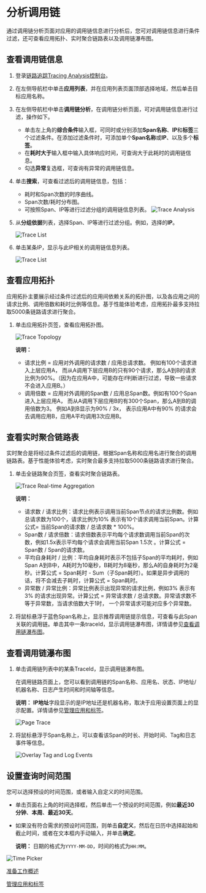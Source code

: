 # 分析调用链

通过调用链分析页面对应用的调用链信息进行分析后，您可对调用链信息进行条件过滤，还可查看应用拓扑、实时聚合链路表以及调用链瀑布图。

## 查看调用链信息

1.  登录[链路追踪Tracing Analysis控制台](https://tracing.console.aliyun.com/)。

2.  在左侧导航栏中单击**应用列表**，并在应用列表页面顶部选择地域，然后单击目标应用名称。

3.  在左侧导航栏中单击**调用链分析**，在调用链分析页面，可对调用链信息进行过滤，操作如下。

    -   单击左上角的**综合条件**输入框，可同时或分别添加**Span名称**、**IP**和**标签**三个过滤条件。在添加过滤条件时，可添加单个**Span名称**或**IP**、以及多个**标签**。
    -   在**耗时大于**输入框中输入具体响应时间，可查询大于此耗时的调用链信息。
    -   勾选**异常**复选框，可查询有异常的调用链信息。
4.  单击**搜索**，可查看过滤后的调用链信息，包括：

    -   耗时和Span次数的时序曲线。
    -   Span次数/耗时分布图。
    -   可按照Span、IP等进行过滤分组的调用链信息列表。
    ![Trace Analysis](https://static-aliyun-doc.oss-accelerate.aliyuncs.com/assets/img/zh-CN/3750368061/p63933.png)

5.  从**分组依据**列表，选择Span、IP等进行过滤分组。例如，选择的**IP**。

    ![Trace List](https://static-aliyun-doc.oss-accelerate.aliyuncs.com/assets/img/zh-CN/3750368061/p63959.png)

6.  单击某条IP，显示与此IP相关的调用链信息列表。

    ![Trace List](https://static-aliyun-doc.oss-accelerate.aliyuncs.com/assets/img/zh-CN/3750368061/p63960.png)


## 查看应用拓扑

应用拓扑主要展示经过条件过滤后的应用间依赖关系的拓扑图，以及各应用之间的请求比例、调用倍数和耗时比例等信息。基于性能体验考虑，应用拓扑最多支持拉取5000条链路请求进行聚合。

1.  单击应用拓扑页签，查看应用拓扑图。

    ![Trace Topology ](https://static-aliyun-doc.oss-accelerate.aliyuncs.com/assets/img/zh-CN/3750368061/p66600.png)

    **说明：**

    -   请求比例 = 应用对外调用的请求数 / 应用总请求数。 例如有100个请求进入上层应用A， 而从A调用下层应用B的只有90个请求，那么A到B的请求比例为90%。（因为在应用A中，可能存在if判断进行过滤，导致一些请求不会进入应用B。）
    -   调用倍数 = 应用对外调用的Span数 / 应用总Span数。例如有100个Span进入上层应用A， 而从A调用下层应用B的有300个Span，那么A到B的调用倍数为3。 例如A到B显示为90% / 3x， 表示应用A中有90% 的请求会去调用应用B，应用A平均调用3次应用B。

## 查看实时聚合链路表

实时聚合是将经过条件过滤后的调用链，根据Span名称和应用名进行聚合的调用链路表。基于性能体验考虑，实时聚合最多支持拉取5000条链路请求进行聚合。

1.  单击全链路聚合页签，查看实时聚合链路表。

    ![Trace Real-time Aggregation](https://static-aliyun-doc.oss-accelerate.aliyuncs.com/assets/img/zh-CN/3750368061/p66616.png)

    **说明：**

    -   请求数 / 请求比例：请求比例表示调用当前Span节点的请求比例数。例如总请求数为100个，请求比例为10% 表示有10个请求调用当前Span。计算公式= 当前Span的请求数 / 总请求数 \* 100%。
    -   Span数 / 请求倍数：请求倍数表示平均每个请求数调用当前Span的次数，例如1.5x表示平均每个请求会调用当前Span 1.5次 。计算公式 = Span数 / Span的请求数。
    -   平均自身耗时 / 比例：平均自身耗时表示不包括子Span的平均耗时，例如Span A到B中，A耗时为10毫秒，B耗时为8毫秒，那么A的自身耗时为2毫秒。计算公式 = Span耗时 - Sum（子Span耗时）。如果是异步调用的话，将不会减去子耗时，计算公式 = Span耗时。
    -   异常数 / 异常比例：异常比例表示出现异常的请求比例，例如3% 表示有3% 的请求出现异常。计算公式 = 异常请求数 / 总请求数。异常请求数不等于异常数，当请求倍数大于1时， 一个异常请求可能对应多个异常数。
2.  将鼠标悬浮于蓝色Span名称上，显示推荐调用链提示信息，可查看与此Span关联的调用链。单击其中一条traceId，显示调用链瀑布图，详情请参见[查看调用链瀑布图](#section_nn0_y6s_g63)。


## 查看调用链瀑布图

1.  单击调用链列表中的某条TraceId，显示调用链瀑布图。

    在调用链路页面上，您可以看到调用链的Span名称、应用名、状态、IP地址/机器名称、日志产生时间和时间轴等信息。

    **说明：** **IP地址**字段显示的是IP地址还是机器名称，取决于应用设置页面上的显示配置。详情请参见[管理应用和标签](/cn.zh-CN/控制台操作/应用管理/管理应用和标签.md)。

    ![Page Trace](../images/p63969.png "调用链路页面")

2.  将鼠标悬浮于Span名称上，可以查看该Span的时长、开始时间、Tag和日志事件等信息。

    ![Overlay Tag and Log Events](https://static-aliyun-doc.oss-accelerate.aliyuncs.com/assets/img/zh-CN/3750368061/p63977.png)


## 设置查询时间范围

您可以选择预设的时间范围，或者输入自定义的时间范围。

-   单击页面右上角的时间选择框，然后单击一个预设的时间范围，例如**最近30分钟**、**本周**、**最近30天**。
-   如果没有符合需求的预设时间范围，则单击**自定义**，然后在日历中选择起始和截止时间，或者在文本框内手动输入，并单击**确定**。

    **说明：** 日期的格式为`YYYY-MM-DD`，时间的格式为`HH:MM`。


![Time Picker](../images/p53830.png "查询时间范围选择器")

[准备工作概述](/cn.zh-CN/准备工作/准备工作概述.md)

[管理应用和标签](/cn.zh-CN/控制台操作/应用管理/管理应用和标签.md)

